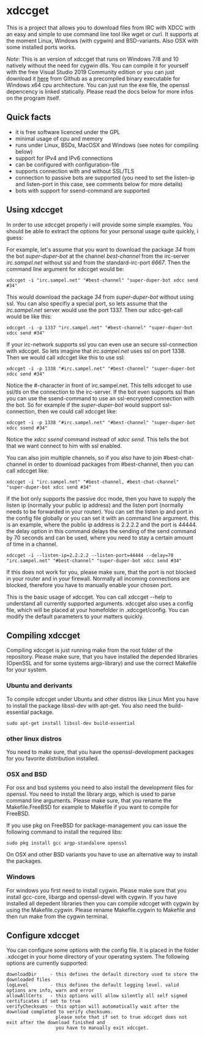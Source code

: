 # xdccget
This is a project that allows you to download files from IRC with XDCC with an easy and simple to use command line tool
like wget or curl. It supports at the moment Linux, Windows (with cygwin) and BSD-variants. Also OSX with some installed
ports works.

*Note*: This is an version of xdccget that runs on Windows 7/8 and 10 natively without the need for cygwin dlls. You can 
compile it for yourself with the free Visual Studio 2019 Community edition or you can just download it [here](https://github.com/TheBurningDust/xdccget-for-windows/releases/tag/1.1) from Github as a precompiled
binary executable for Windows x64 cpu architecture. You can just run the exe file, the openssl depencency is linked statically. Please
read the docs below for more infos on the program itself.

## Quick facts
* it is free software licenced under the GPL
* minimal usage of cpu and memory
* runs under Linux, BSDs, MacOSX and Windows (see notes for compiling below)
* support for IPv4 and IPv6 connections
* can be configured with configuration-file
* supports connection with and without SSL/TLS
* connection to passive bots are supported (you need to set the listen-ip and listen-port in this case, see comments below for more details)
* bots with support for ssend-command are supported

## Using xdccget
In order to use xdccget properly i will provide some simple examples. You should be able to extract 
the options for your personal usage quite quickly, i guess:

For example, let's assume that you want to download the package *34* from the bot *super-duper-bot*
at the channel *best-channel* from the irc-server
*irc.sampel.net* without ssl and from the standard-irc-port *6667*. 
Then the command line argument for xdccget would be:

``` 
xdccget -i "irc.sampel.net" "#best-channel" "super-duper-bot xdcc send #34"
``` 

This would download the package *34* from *super-duper-bot* without using ssl. You can also specifiy a 
special port, so lets assume that the *irc.sampel.net* server would use the port 1337. Then our xdcc-get-call would
be like this:

``` 
xdccget -i -p 1337 "irc.sampel.net" "#best-channel" "super-duper-bot xdcc send #34"
``` 

If your irc-network supports ssl you can even use an secure ssl-connection with xdccget. So lets imagine that 
*irc.sampel.net* uses ssl on port 1338. Then we would call xdccget like this to use ssl:

``` 
xdccget -i -p 1338 "#irc.sampel.net" "#best-channel" "super-duper-bot xdcc send #34"
``` 

Notice the #-character in front of irc.sampel.net. This tells xdccget to use ssl/tls on the connection to the irc-server.
If the bot even supports ssl than you can use the ssend-command to use an ssl-encrypted connection with the bot.
So for example if the *super-duper-bot* would support ssl-connection, then we could call xdccget like:

``` 
xdccget -i -p 1338 "#irc.sampel.net" "#best-channel" "super-duper-bot xdcc ssend #34"
``` 

Notice the *xdcc ssend* command instead of *xdcc send*. This tells the bot that we want connect to him with ssl 
enabled.

You can also join multiple channels, so if you also have to join #best-chat-channel in order to download packages from #best-channel, then you can call xdccget like:

``` 
xdccget -i "irc.sampel.net" "#best-channel, #best-chat-channel" "super-duper-bot xdcc send #34"
``` 

If the bot only supports the passive dcc mode, then you have to supply the listen ip (normally your public ip address) and the listen port (normally needs to be forwarded in your router). You can set the listen ip and port in the config file globally or you can set it with an command line argument. this is an example, where the public ip address is 2.2.2.2 and the port is 44444. the delay option in this command delays the sending of the send command by 70 seconds  and can be used, where you need to stay a certain amount of time in a channel.

``` 
xdccget -i --listen-ip=2.2.2.2 --listen-port=44444 --delay=70 "irc.sampel.net" "#best-channel" "super-duper-bot xdcc send #34"
``` 

If this does not work for you, please make sure, that the port is not blocked in your router and in your firewall. Normally all incoming connections are blocked, therefore you have to manually enable your chosen port.

This is the basic usage of xdccget. You can call xdccget --help to understand all currently supported arguments.
xdccget also uses a config file, which will be placed at your homefolder in .xdccget/config. You can modify
the default parameters to your matters quickly.

## Compiling xdccget
Compiling xdccget is just running make from the root folder of the repository. Please make sure, that you have installed
the depended libraries (OpenSSL and for some systems argp-library) and use the correct Makefile for your system.

### Ubuntu and derivants
To compile xdccget under Ubuntu and other distros like Linux Mint you have to install the package libssl-dev with apt-get.
You also need the build-essential package. 

```
sudo apt-get install libssl-dev build-essential
```

### other linux distros
You need to make sure, that you have the openssl-development packages for you favorite distribution installed.

### OSX and BSD
For osx and bsd systems you need to also install the development files for openssl. You need to install
the library argp, which is used to parse command line arguments. Please make sure, that you rename the Makefile.FreeBSD
for example to Makefile if you want to compile for FreeBSD.

If you use pkg on FreeBSD for package-management you can issue the following command to install the required libs:

```
sudo pkg install gcc argp-standalone openssl
```

On OSX and other BSD variants you have to use an alternative way to install the packages.

### Windows
For windows you first need to install cygwin. Please make sure that you install gcc-core, libargp and openssl-devel with
cygwin. If you have installed all depedent libraries then you can compile xdccget with cygwin by using the Makefile.cygwin.
Please rename Makefile.cygwin to Makefile and then run make from the cygwin terminal.

## Configure xdccget
You can configure some options with the config file. It is placed in the folder .xdccget in your home directory of your operating system. The following options are currently supported:

``` 
downloadDir     - this defines the default directory used to store the downloaded files
logLevel        - this defines the default logging level. valid options are info, warn and error
allowAllCerts   - this options will allow silently all self signed certificates if set to true
verifyChecksums - this option will automatically wait after the download completed to verify checksums. 
                  please note that if set to true xdccget does not exit after the download finished and 
                  you have to manually exit xdccget.
```
